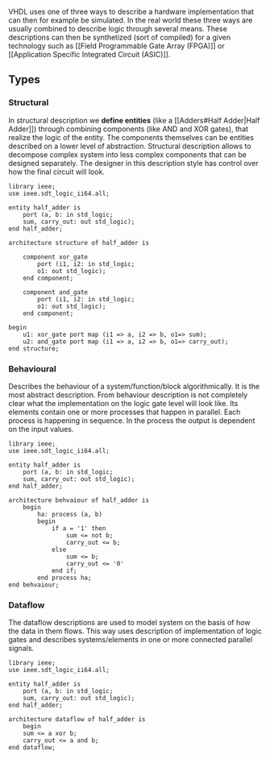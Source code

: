 VHDL uses one of three ways to describe a hardware implementation that can then for example be simulated. In the real world these three ways are usually combined to describe logic through several means. These descriptions can then be synthetized (sort of compiled) for a given technology such as [[Field Programmable Gate Array (FPGA)]] or [[Application Specific Integrated Circuit (ASIC)]].
## Types
### Structural
In structural description we **define entities** (like a [[Adders#Half Adder|Half Adder]]) through combining components (like AND and XOR gates), that realize the logic of the entity. The components themselves can be entities described on a lower level of abstraction. Structural description allows to decompose complex system into less complex components that can be designed separately. The designer in this description style has control over how the final circuit will look.
```
library ieee;
use ieee.sdt_logic_ii64.all;

entity half_adder is
	port (a, b: in std_logic;
	sum, carry_out: out std_logic);
end half_adder;

architecture structure of half_adder is

	component xor_gate
		port (i1, i2: in std_logic;
		o1: out std_logic);
	end component;
	
	component and_gate
		port (i1, i2: in std_logic;
		o1: out std_logic);
	end component;

begin
	u1: xor_gate port map (i1 => a, i2 => b, o1=> sum);
	u2: and_gate port map (i1 => a, i2 => b, o1=> carry_out);
end structure;
```
### Behavioural
Describes the behaviour of a system/function/block algorithmically. It is the most abstract description. From behaviour description is not completely clear what the implementation on the logic gate level will look like. Its elements contain one or more processes that happen in parallel. Each process is happening in sequence. In the process the output is dependent on the input values.
```
library ieee;
use ieee.sdt_logic_ii64.all;

entity half_adder is
	port (a, b: in std_logic;
	sum, carry_out: out std_logic);
end half_adder;

architecture behvaiour of half_adder is
	begin
		ha: process (a, b)
		begin
			if a = '1' then
				sum <= not b;
				carry_out <= b;
			else
				sum <= b;
				carry_out <= '0'
			end if;
		end process ha;
end behvaiour;
```
### Dataflow
The dataflow descriptions are used to model system on the basis of how the data in them flows. This way uses description of implementation of logic gates and describes systems/elements in one or more connected parallel signals. 
```
library ieee;
use ieee.sdt_logic_ii64.all;

entity half_adder is
	port (a, b: in std_logic;
	sum, carry_out: out std_logic);
end half_adder;

architecture dataflow of half_adder is
	begin
	sum <= a xor b;
	carry_out <= a and b;
end dataflow;
```